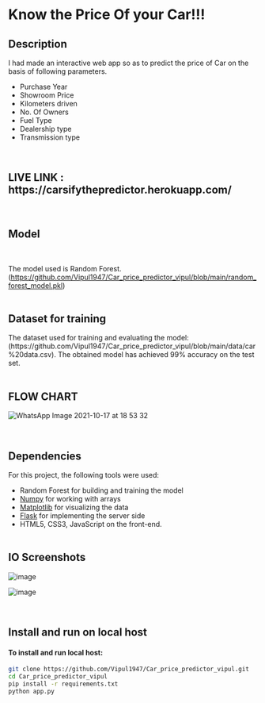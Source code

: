 <h1> Know the Price Of your Car!!! </h1>
 
<h2> Description</h2>

I had made an interactive web app so as to predict the price of Car on the basis of following parameters.

- Purchase Year
- Showroom Price
- Kilometers driven
- No. Of Owners
- Fuel Type
- Dealership type
- Transmission type
<br>
<h2> LIVE LINK : https://carsifythepredictor.herokuapp.com/ </h2>
 
 <br>
 <h2>Model</h2>
<br>

The model used is Random Forest.
(https://github.com/Vipul1947/Car_price_predictor_vipul/blob/main/random_forest_model.pkl)
<br><br>
<h2> Dataset for training</h2>
The dataset used for training and evaluating the model: (https://github.com/Vipul1947/Car_price_predictor_vipul/blob/main/data/car%20data.csv). The obtained model has achieved 99% accuracy on the test set.
<br>
<br>
<h2> FLOW CHART </h2>

![WhatsApp Image 2021-10-17 at 18 53 32](https://user-images.githubusercontent.com/56962974/137629251-286e867d-22e1-4cdf-8526-6a6eb03f9c1f.jpeg)

<br>
<h2> Dependencies</h2>

For this project, the following tools were used:
- Random Forest for building and training the model
- [Numpy](https://numpy.org/) for working with arrays
- [Matplotlib](https://matplotlib.org/) for visualizing the data
- [Flask](https://flask.palletsprojects.com/en/1.1.x/) for implementing the server side
- HTML5, CSS3, JavaScript on the front-end.
<br><br>
<h2>IO Screenshots</h2>

![image](https://user-images.githubusercontent.com/56962974/137628477-f3801363-f88f-4a0a-bacf-fd37e688ad07.png)

![image](https://user-images.githubusercontent.com/56962974/137628510-8f3b9244-fd3e-4575-a111-0ff256c1ecc8.png)

<br>

<h2> Install and run on local host</h2>

<h4>To install and run local host:</h4>

```bash
git clone https://github.com/Vipul1947/Car_price_predictor_vipul.git
cd Car_price_predictor_vipul
pip install -r requirements.txt
python app.py
```
